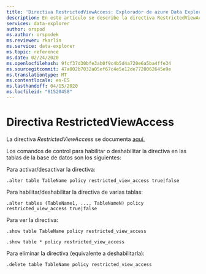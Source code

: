 ```yaml
---
title: 'Directiva RestrictedViewAccess: Explorador de azure Data Explorer ( Microsoft Docs'
description: En este artículo se describe la directiva RestrictedViewAccess en El Explorador de datos de Azure.
services: data-explorer
author: orspod
ms.author: orspodek
ms.reviewer: rkarlin
ms.service: data-explorer
ms.topic: reference
ms.date: 02/24/2020
ms.openlocfilehash: 9fcf37d30bfe3ab0f9c4b5d4a720e6a5ba4ffe34
ms.sourcegitcommit: 47a002b7032a05ef67c4e5e12de7720062645e9e
ms.translationtype: MT
ms.contentlocale: es-ES
ms.lasthandoff: 04/15/2020
ms.locfileid: "81520458"
---
```

# <a name="restrictedviewaccess-policy"></a>Directiva RestrictedViewAccess

La directiva *RestrictedViewAccess* se documenta [aquí.](../management/restrictedviewaccesspolicy.md)

Los comandos de control para habilitar o deshabilitar la directiva en las tablas de la base de datos son los siguientes:

Para activar/desactivar la directiva:
```kusto
.alter table TableName policy restricted_view_access true|false
```

Para habilitar/deshabilitar la directiva de varias tablas:
```kusto
.alter tables (TableName1, ..., TableNameN) policy restricted_view_access true|false
```

Para ver la directiva:
```kusto
.show table TableName policy restricted_view_access  

.show table * policy restricted_view_access  
```

Para eliminar la directiva (equivalente a deshabilitarla):
```kusto
.delete table TableName policy restricted_view_access  
```